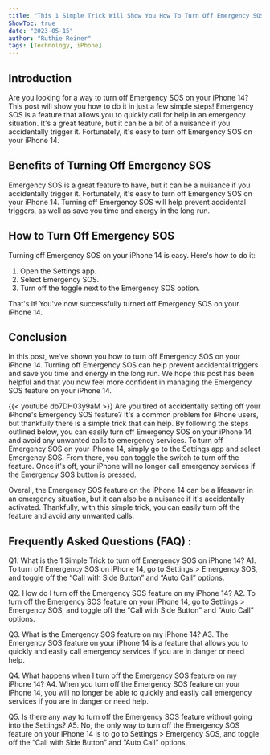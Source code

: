 ```yaml
---
title: "This 1 Simple Trick Will Show You How To Turn Off Emergency SOS On Your iPhone 14!"
ShowToc: true 
date: "2023-05-15"
author: "Ruthie Reiner" 
tags: [Technology, iPhone]
---
```

## Introduction 

Are you looking for a way to turn off Emergency SOS on your iPhone 14? This post will show you how to do it in just a few simple steps! Emergency SOS is a feature that allows you to quickly call for help in an emergency situation. It's a great feature, but it can be a bit of a nuisance if you accidentally trigger it. Fortunately, it's easy to turn off Emergency SOS on your iPhone 14. 

## Benefits of Turning Off Emergency SOS

Emergency SOS is a great feature to have, but it can be a nuisance if you accidentally trigger it. Fortunately, it's easy to turn off Emergency SOS on your iPhone 14. Turning off Emergency SOS will help prevent accidental triggers, as well as save you time and energy in the long run. 

## How to Turn Off Emergency SOS

Turning off Emergency SOS on your iPhone 14 is easy. Here's how to do it: 

1. Open the Settings app. 
2. Select Emergency SOS. 
3. Turn off the toggle next to the Emergency SOS option. 

That's it! You've now successfully turned off Emergency SOS on your iPhone 14. 

## Conclusion

In this post, we've shown you how to turn off Emergency SOS on your iPhone 14. Turning off Emergency SOS can help prevent accidental triggers and save you time and energy in the long run. We hope this post has been helpful and that you now feel more confident in managing the Emergency SOS feature on your iPhone 14.

{{< youtube db7DH03y9aM >}} 
Are you tired of accidentally setting off your iPhone's Emergency SOS feature? It's a common problem for iPhone users, but thankfully there is a simple trick that can help. By following the steps outlined below, you can easily turn off Emergency SOS on your iPhone 14 and avoid any unwanted calls to emergency services. To turn off Emergency SOS on your iPhone 14, simply go to the Settings app and select Emergency SOS. From there, you can toggle the switch to turn off the feature. Once it's off, your iPhone will no longer call emergency services if the Emergency SOS button is pressed. 

Overall, the Emergency SOS feature on the iPhone 14 can be a lifesaver in an emergency situation, but it can also be a nuisance if it's accidentally activated. Thankfully, with this simple trick, you can easily turn off the feature and avoid any unwanted calls.

## Frequently Asked Questions (FAQ) :
Q1. What is the 1 Simple Trick to turn off Emergency SOS on iPhone 14?
A1. To turn off Emergency SOS on iPhone 14, go to Settings > Emergency SOS, and toggle off the “Call with Side Button” and “Auto Call” options.

Q2. How do I turn off the Emergency SOS feature on my iPhone 14?
A2. To turn off the Emergency SOS feature on your iPhone 14, go to Settings > Emergency SOS, and toggle off the “Call with Side Button” and “Auto Call” options.

Q3. What is the Emergency SOS feature on my iPhone 14?
A3. The Emergency SOS feature on your iPhone 14 is a feature that allows you to quickly and easily call emergency services if you are in danger or need help.

Q4. What happens when I turn off the Emergency SOS feature on my iPhone 14?
A4. When you turn off the Emergency SOS feature on your iPhone 14, you will no longer be able to quickly and easily call emergency services if you are in danger or need help.

Q5. Is there any way to turn off the Emergency SOS feature without going into the Settings?
A5. No, the only way to turn off the Emergency SOS feature on your iPhone 14 is to go to Settings > Emergency SOS, and toggle off the “Call with Side Button” and “Auto Call” options.


